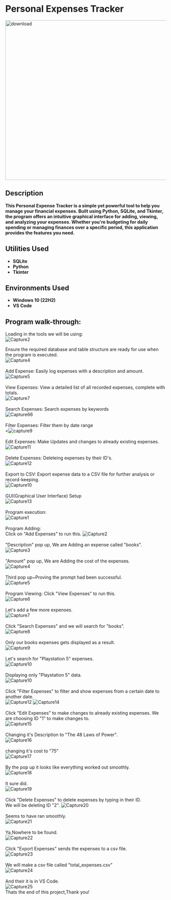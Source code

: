 <h1>Personal Expenses Tracker</h1>
<a href="https://ibb.co/M6fffLm"><img src="https://i.ibb.co/zJFFFwz/download.jpg" alt="download" width= "1000" height= "500"></a>

<h2>Description</h2>
<b>This Personal Expense Tracker is a simple yet powerful tool to help you manage your financial expenses. Built using Python, SQLite, and Tkinter, the program offers an intuitive graphical interface for adding, viewing, and analyzing your expenses. Whether you're budgeting for daily spending or managing finances over a specific period, this application provides the features you need.</b>

<h2>Utilities Used</h2>

- <b>SQLite</b>
- <b>Python</b> 
- <b>Tkinter</b> 

<h2>Environments Used </h2>

- <b>Windows 10 (22H2)</b>
- <b>VS Code</b>

<h2>Program walk-through:</h2>

<p align="center">

Loading in the tools we will be using: <br>
<img src="https://i.ibb.co/kX6k4D6/Capture2.png" alt="Capture2" border="0"></a>

Ensure the required database and table structure are ready for use when the program is executed.<br/>
<img src="https://i.ibb.co/c3Z5SgZ/Capture4.png" alt="Capture4" border="0"></a>
<br/>
<br/>
Add Expense: Easily log expenses with a description and amount. <br/>
<img src="https://i.ibb.co/2NnjwBY/Capture5.png" alt="Capture5" border="0"></a>
<br/>
<br/>
View Expenses: View a detailed list of all recorded expenses, complete with totals. <br/>
<img src="https://i.ibb.co/PTrRBJk/Capture7.png" alt="Capture7" border="0"></a>
<br/>
<br/>
Search Expenses: Search expenses by keywords <br/>
<img src="https://i.ibb.co/XSbsQFC/Capture66.png" alt="Capture66" border="0"></a>
<br/>
<br/>
Filter Expenses: Filter them by date range <br/>
<<img src="https://i.ibb.co/k3MGXMP/capture9.png" alt="capture9" border="0"></a>
<br/>
<br/>
Edit Expenses: Make Updates and changes to already existing expenses. <br/>
<img src="https://i.ibb.co/ry6GJ3J/Capture11.png" alt="Capture11" border="0"></a>
<br/>
<br/>
Delete Expenses: Deleteing expenses by their ID's. <br/>
<img src="https://i.ibb.co/N9zvDPt/Capture12.png" alt="Capture12" border="0"></a>
<br/>
<br/>
Export to CSV: Export expense data to a CSV file for further analysis or record-keeping. <br/>
<img src="https://i.ibb.co/86n1HNG/Capture10.png" alt="Capture10" border="0"></a>
<br/>
<br/>
GUI(Graphical User Interface) Setup <br/>
<img src="https://i.ibb.co/0fYv1L8/Capture13.png" alt="Capture13" border="0"></a>
<br/>
<br/>
Program execution: <br/>
<img src="https://i.ibb.co/3cFKqNJ/Capture1.png" alt="Capture1" border="0"></a>
<br/>
<br/>
Program Adding: <br/>
Click on "Add Expenses" to run this.
<img src="https://i.ibb.co/8mS43Dq/Capture2.png" alt="Capture2" border="0"></a>
<br/>
<br/>
"Description" pop up, We are Adding an expense called "books". <br/>
<img src="https://i.ibb.co/b2SXhHR/Capture3.png" alt="Capture3" border="0"></a>
<br/>
<br/>
"Amount" pop up, We are Adding the cost of the expenses. <br/>
<img src="https://i.ibb.co/dKKhrvQ/Capture4.png" alt="Capture4" border="0"></a>
<br/>
<br/>
Third pop up~Proving the prompt had been successful. <br/>
<img src="https://i.ibb.co/0ZD35DN/Capture5.png" alt="Capture5" border="0"></a>
<br/>
<br/>
Program Viewing: 
Click "View Expenses" to run this. <br/>
<img src="https://i.ibb.co/kGDFfkd/Capture6.png" alt="Capture6" border="0"></a>
<br/>
<br/>
Let's add a few more expenses. <br/>
<img src="https://i.ibb.co/LkzdBsd/Capture7.png" alt="Capture7" border="0"></a>
<br/>
<br/>
Click "Search Expenses" and we will search for "books". <br/>
<img src="https://i.ibb.co/gMP0bNh/Capture8.png" alt="Capture8" border="0"></a>
<br/>
<br/>
Only our books expenses gets displayed as a result. <br/>
<img src="https://i.ibb.co/tqVWG4n/Capture9.png" alt="Capture9" border="0"></a>
<br/>
<br/>
Let's search for "Playstation 5" expenses. <br/>
<img src="https://i.ibb.co/cvLwdfg/Capture10.png" alt="Capture10" border="0"></a>
<br/>
<br/>
Displaying only "Playstation 5" data. <br/>
<img src="https://i.ibb.co/cvLwdfg/Capture10.png" alt="Capture10" border="0"></a>
<br/>
<br/>
Click "Filter Expenses" to filter and show expenses from a certain date to another date. <br/>
<img src="https://i.ibb.co/xXqysxf/Capture12.png" alt="Capture12" border="0"></a>
<img src="https://i.ibb.co/1vv9tJ1/Capture14.png" alt="Capture14" border="0"></a>
<br/>
<br/>
Click "Edit Expenses" to make changes to already existing expenses.
We are choosing ID "1" to make changes to. <br/>
<img src="https://i.ibb.co/RzJ9bL2/Capture15.png" alt="Capture15" border="0"></a><br/>
<br/>
Changing it's Description to "The 48 Laws of Power". <br/>
<img src="https://i.ibb.co/SfFwS7G/Capture16.png" alt="Capture16" border="0"></a>
<br/>
<br/>
changing it's cost to "75" <br/>
<img src="https://i.ibb.co/VYtXX1B/Capture17.png" alt="Capture17" border="0"></a>
<br/>
<br/>
By the pop up it looks like everything worked out smoothly. <br/>
<img src="https://i.ibb.co/RHn7c1X/Capture18.png" alt="Capture18" border="0"></a>
<br/>
<br/>
It sure did.<br/>
<img src="https://i.ibb.co/1XD47dT/Capture19.png" alt="Capture19" border="0"></a>
<br/>
<br/>
Click "Delete Expenses" to delete expenses by typing in their ID. <br/>
We will be deleting ID "2".
<img src="https://i.ibb.co/TqC6sc4/Capture20.png" alt="Capture20" border="0"></a>
<br/>
<br/>
Seems to have ran smoothly. <br/>
<img src="https://i.ibb.co/hVMdXJy/Capture21.png" alt="Capture21" border="0"></a>
<br/>
<br/>
Ya,Nowhere to be found. <br/>
<img src="https://i.ibb.co/7z4GNRh/Capture22.png" alt="Capture22" border="0"></a>
<br/>
<br/>
Click "Export Expenses" sends the expenses to a csv file. <br/>
<img src="https://i.ibb.co/Ch8PX51/Capture23.png" alt="Capture23" border="0"></a>
<br/>
<br/>
We will make a csv file called "total_expenses.csv" <br/>
<img src="https://i.ibb.co/g4qnbRq/Capture24.png" alt="Capture24" border="0"></a>
<br/>
<br/>
And their it is in VS Code. <br/>
<img src="https://i.ibb.co/H4Dt4nH/Capture25.png" alt="Capture25" border="0"></a><br /><a target='_blank' href='https://imgbb.com/'></a>
Thats the end of this project,Thank you!










